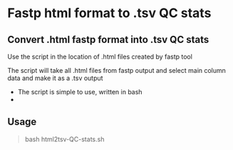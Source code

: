 # Fastp html format to .tsv QC stats
## Convert .html fastp format into .tsv QC stats


Use the script in the location of .html files created by fastp tool

The script will take all .html files from fastp output and select main column data and make it as a .tsv output


- The script is simple to use, written in bash
- 
## Usage

> bash html2tsv-QC-stats.sh

